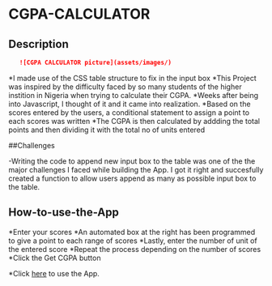 # CGPA-CALCULATOR


## Description
```md 
   ![CGPA CALCULATOR picture](assets/images/)
```

*I made use of the CSS table structure to fix in the input box
*This Project was inspired by the difficulty faced by so many students of the higher instition in Nigeria when trying to calculate their CGPA.
*Weeks after being into Javascript, I thought of it and it came into realization.
*Based on the scores entered by the users, a conditional statement to assign a point to each scores was written
*The CGPA is then calculated by addding the total points and then dividing it with the total no of units entered

##Challenges

-Writing the code to append new input box to the table was one of the the major challenges I faced while building the App. I got it right and succesfully created a function to allow users append as many as possible input box to the table.

## How-to-use-the-App
*Enter your scores
*An automated box at the right has been programmed to give a point to each range of scores
*Lastly, enter the number of unit of the entered score
*Repeat the process depending on the number of scores
*Click the Get CGPA button

*Click [here](https://olasupotomiwa.github.io/CGPA-CALCULATOR/CGPA-CALC/) to use the App.
